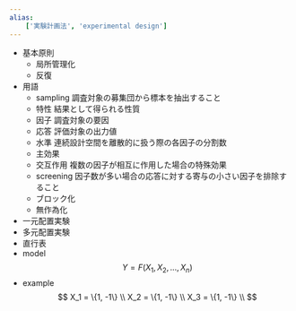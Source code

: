 ```yaml
---
alias:
    ['実験計画法', 'experimental design']
---
```

- 基本原則
    - 局所管理化
    - 反復
- 用語
    - sampling
        調査対象の募集団から標本を抽出すること
    - 特性
        結果として得られる性質
    - 因子
        調査対象の要因
    - 応答
        評価対象の出力値
    - 水準
        連続設計空間を離散的に扱う際の各因子の分割数
    - 主効果
    - 交互作用
        複数の因子が相互に作用した場合の特殊効果
    - screening
        因子数が多い場合の応答に対する寄与の小さい因子を排除すること
    - ブロック化
    - 無作為化
- 一元配置実験
- 多元配置実験
- 直行表
- model
    $$
    Y = F(X_1, X_2, ...,X_n)
    $$
- example
    $$
    X_1 = \{1, -1\} \\
    X_2 = \{1, -1\} \\
    X_3 = \{1, -1\} \\
    $$